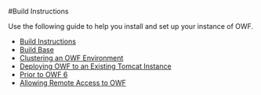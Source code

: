 #Build Instructions

Use the following guide to help you install and set up your instance of OWF.

* [Build Instructions](https://github.com/ozoneplatform/owf/wiki/Build-Instructions)   
* [Build Base](OWF-7-Build-Base)
* [Clustering an OWF Environment](OWF-7-Clustering-an-OWF-Environment)
* [Deploying OWF to an Existing Tomcat Instance](OWF-7-Deploy-OWF-in-Existing-Tomcat-Instance)
* [Prior to OWF 6](OWF-7-Prior-to-OWF-6)
* [Allowing Remote Access to OWF](OWF-7-Allowing-Remote-Access-to-OWF)